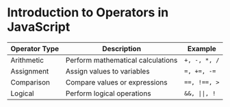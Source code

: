 # Introduction to Operators in JavaScript

| Operator Type | Description                       | Example       |
| ------------- | --------------------------------- | ------------- |
| Arithmetic    | Perform mathematical calculations | `+, -, *, /`  |
| Assignment    | Assign values to variables        | `=, +=, -=`   |
| Comparison    | Compare values or expressions     | `==, !==, >`  |
| Logical       | Perform logical operations        | `&&, \|\|, !` |
